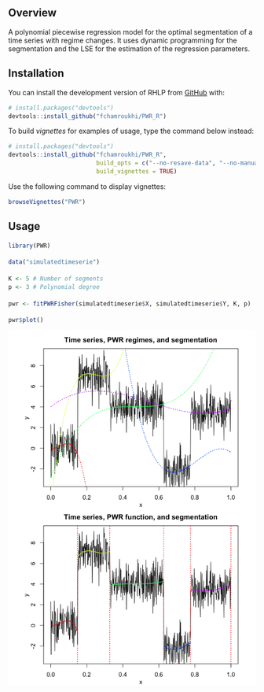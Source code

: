 
<!-- README.md is generated from README.Rmd. Please edit that file -->

## Overview

<!-- badges: start -->

<!-- badges: end -->

A polynomial piecewise regression model for the optimal segmentation of
a time series with regime changes. It uses dynamic programming for the
segmentation and the LSE for the estimation of the regression
parameters.

## Installation

You can install the development version of RHLP from
[GitHub](https://github.com/) with:

``` r
# install.packages("devtools")
devtools::install_github("fchamroukhi/PWR_R")
```

To build *vignettes* for examples of usage, type the command below
instead:

``` r
# install.packages("devtools")
devtools::install_github("fchamroukhi/PWR_R", 
                         build_opts = c("--no-resave-data", "--no-manual"), 
                         build_vignettes = TRUE)
```

Use the following command to display vignettes:

``` r
browseVignettes("PWR")
```

## Usage

``` r
library(PWR)

data("simulatedtimeserie")

K <- 5 # Number of segments
p <- 3 # Polynomial degree

pwr <- fitPWRFisher(simulatedtimeserie$X, simulatedtimeserie$Y, K, p)

pwr$plot()
```

<img src="man/figures/README-unnamed-chunk-5-1.png" style="display: block; margin: auto;" /><img src="man/figures/README-unnamed-chunk-5-2.png" style="display: block; margin: auto;" />
